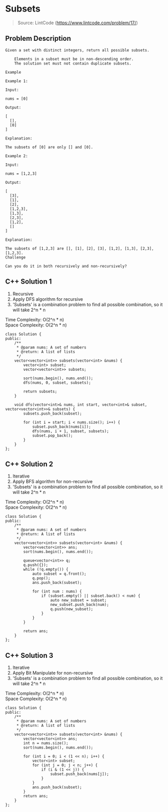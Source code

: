 # Subsets
> Source: LintCode (https://www.lintcode.com/problem/17/)
## Problem Description
```
Given a set with distinct integers, return all possible subsets.

    Elements in a subset must be in non-descending order.
    The solution set must not contain duplicate subsets.

Example

Example 1:

Input:

nums = [0] 

Output:

[ 
  [], 
  [0] 
] 

Explanation:

The subsets of [0] are only [] and [0].

Example 2:

Input:

nums = [1,2,3] 

Output:

[ 
  [3], 
  [1], 
  [2], 
  [1,2,3], 
  [1,3], 
  [2,3], 
  [1,2], 
  [] 
] 

Explanation:

The subsets of [1,2,3] are [], [1], [2], [3], [1,2], [1,3], [2,3], [1,2,3].
Challenge

Can you do it in both recursively and non-recursively?
```

## C++ Solution 1
1. Recursive
2. Apply DFS algorithm for recursive  
3. 'Subsets' is a combination problem to find all possible combination, so it will take 2^n * n   

Time Complexity: O(2^n * n)  
Space Complexity: O(2^n * n)  
 
```
class Solution {
public:
    /**
     * @param nums: A set of numbers
     * @return: A list of lists
     */
    vector<vector<int>> subsets(vector<int> &nums) {
        vector<int> subset;
        vector<vector<int>> subsets;

        sort(nums.begin(), nums.end());
        dfs(nums, 0, subset, subsets);

        return subsets;
    }

    void dfs(vector<int>& nums, int start, vector<int>& subset, vector<vector<int>>& subsets) {
        subsets.push_back(subset);

        for (int i = start; i < nums.size(); i++) {
            subset.push_back(nums[i]);
            dfs(nums, i + 1, subset, subsets);
            subset.pop_back();
        }
    }
};
```

## C++ Solution 2
1. Iterative
2. Apply BFS algorithm for non-recursive  
3. 'Subsets' is a combination problem to find all possible combination, so it will take 2^n * n   

Time Complexity: O(2^n * n)  
Space Complexity: O(2^n * n)  
 
```
class Solution {
public:
    /**
     * @param nums: A set of numbers
     * @return: A list of lists
     */
    vector<vector<int>> subsets(vector<int> &nums) {
        vector<vector<int>> ans;
        sort(nums.begin(), nums.end());

        queue<vector<int>> q;
        q.push({});
        while (!q.empty()) {
            auto subset = q.front();
            q.pop();
            ans.push_back(subset);

            for (int num : nums) {
                if (subset.empty() || subset.back() < num) {
                    auto new_subset = subset;
                    new_subset.push_back(num);
                    q.push(new_subset);
                }
            }
        }
        
        return ans;
    }
};
```
 
## C++ Solution 3
1. Iterative
2. Apply Bit Manipulate for non-recursive  
3. 'Subsets' is a combination problem to find all possible combination, so it will take 2^n * n   

Time Complexity: O(2^n * n)  
Space Complexity: O(2^n * n)  
 
```
class Solution {
public:
    /**
     * @param nums: A set of numbers
     * @return: A list of lists
     */
    vector<vector<int>> subsets(vector<int> &nums) {
        vector<vector<int>> ans;
        int n = nums.size();
        sort(nums.begin(), nums.end());
        
        for (int i = 0; i < (1 << n); i++) {
            vector<int> subset;
            for (int j = 0; j < n; j++) {
                if (i & (1 << j)) {
                    subset.push_back(nums[j]);
                }
            }
            ans.push_back(subset);
        }
        return ans;
    }
};
```
